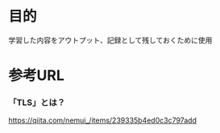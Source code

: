 # 目的
学習した内容をアウトプット、記録として残しておくために使用

# 参考URL
### 「TLS」とは？
https://qiita.com/nemui_/items/239335b4ed0c3c797add
